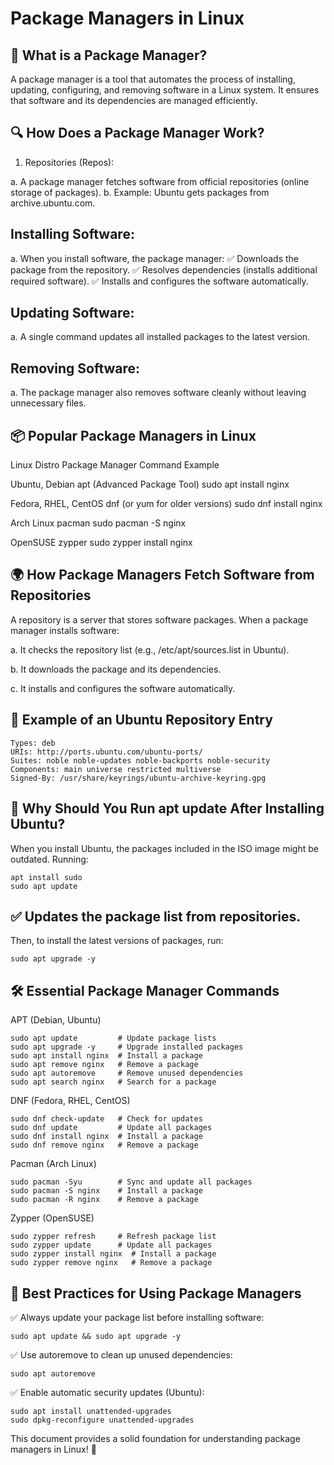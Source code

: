 # Package Managers in Linux
## 📌 What is a Package Manager?
A package manager is a tool that automates the process of installing, updating, configuring, and removing software in a Linux system. It ensures that software and its dependencies are managed efficiently.

## 🔍 How Does a Package Manager Work?
1. Repositories (Repos):

a. A package manager fetches software from official repositories (online storage of packages).
b. Example: Ubuntu gets packages from archive.ubuntu.com.

## Installing Software:

a. When you install software, the package manager: ✅ Downloads the package from the repository. ✅ Resolves dependencies (installs additional required software). ✅ Installs and configures the software automatically.

## Updating Software:

a. A single command updates all installed packages to the latest version.

## Removing Software:

a. The package manager also removes software cleanly without leaving unnecessary files.

## 📦 Popular Package Managers in Linux
Linux Distro	Package Manager	Command Example

Ubuntu, Debian	apt (Advanced Package Tool)	sudo apt install nginx

Fedora, RHEL, CentOS	dnf (or yum for older versions)	sudo dnf install nginx

Arch Linux	pacman	sudo pacman -S nginx

OpenSUSE	zypper	sudo zypper install nginx

## 🌍 How Package Managers Fetch Software from Repositories
A repository is a server that stores software packages. When a package manager installs software:

a. It checks the repository list (e.g., /etc/apt/sources.list in Ubuntu).

b. It downloads the package and its dependencies.

c. It installs and configures the software automatically.

## 📁 Example of an Ubuntu Repository Entry
```
Types: deb
URIs: http://ports.ubuntu.com/ubuntu-ports/
Suites: noble noble-updates noble-backports noble-security
Components: main universe restricted multiverse
Signed-By: /usr/share/keyrings/ubuntu-archive-keyring.gpg
```
## 🔄 Why Should You Run apt update After Installing Ubuntu?
When you install Ubuntu, the packages included in the ISO image might be outdated. Running:
```
apt install sudo
sudo apt update
```
## ✅ Updates the package list from repositories.

Then, to install the latest versions of packages, run:
```
sudo apt upgrade -y
```
## 🛠 Essential Package Manager Commands

APT (Debian, Ubuntu)
```
sudo apt update         # Update package lists
sudo apt upgrade -y     # Upgrade installed packages
sudo apt install nginx  # Install a package
sudo apt remove nginx   # Remove a package
sudo apt autoremove     # Remove unused dependencies
sudo apt search nginx   # Search for a package
```
DNF (Fedora, RHEL, CentOS)
```
sudo dnf check-update   # Check for updates
sudo dnf update         # Update all packages
sudo dnf install nginx  # Install a package
sudo dnf remove nginx   # Remove a package
```
Pacman (Arch Linux)
```
sudo pacman -Syu        # Sync and update all packages
sudo pacman -S nginx    # Install a package
sudo pacman -R nginx    # Remove a package
```
Zypper (OpenSUSE)
```
sudo zypper refresh     # Refresh package list
sudo zypper update      # Update all packages
sudo zypper install nginx  # Install a package
sudo zypper remove nginx   # Remove a package
```
## 🚀 Best Practices for Using Package Managers

✅ Always update your package list before installing software:
```
sudo apt update && sudo apt upgrade -y
```
✅ Use autoremove to clean up unused dependencies:
```
sudo apt autoremove
```
✅ Enable automatic security updates (Ubuntu):
```
sudo apt install unattended-upgrades
sudo dpkg-reconfigure unattended-upgrades
```
This document provides a solid foundation for understanding package managers in Linux! 🚀
